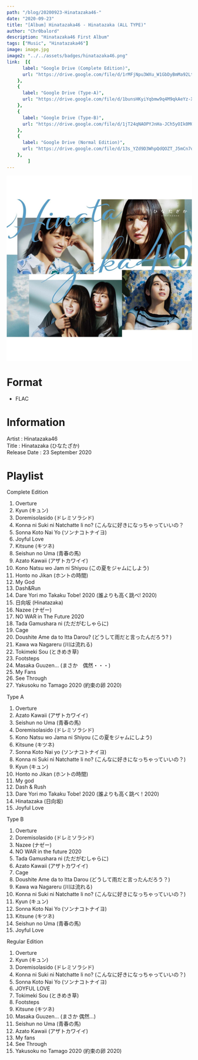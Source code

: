```yaml
---
path: "/blog/20200923-Hinatazaka46-"
date: "2020-09-23"
title: "[Album] Hinatazaka46 - Hinatazaka (ALL TYPE)"
author: "Chr0balord"
description: "Hinatazaka46 First Album"
tags: ["Music", "Hinatazaka46"]
image: image.jpg
image2: "../../assets/badges/hinatazaka46.png"
link:  [{
      label: "Google Drive (Complete Edition)",
      url: "https://drive.google.com/file/d/1rMFjNpu3WXu_W1GbDyBmMa92LtfeE20P/view?usp=sharing",
    },
    {
      label: "Google Drive (Type-A)",
      url: "https://drive.google.com/file/d/1bunsHKyiYqbmw9q4M9qkAeYz-XrTMXfi/view?usp=sharing",
    },
    {
      label: "Google Drive (Type-B)",
      url: "https://drive.google.com/file/d/1jT24qNAOPYJnHa-JCh5yOIk0MGaproKg/view?usp=sharing",
    },
    {
      label: "Google Drive (Normal Edition)",
      url: "https://drive.google.com/file/d/13s_YZd9D3WhpQdQOZT_J5mCn7qtoqdE2/view?usp=sharing",
    },
        ]
---
```


![[Music] Cover Album Hinatazaka Type A](./image.jpg)

# Format

- FLAC

# Information

Artist          : Hinatazaka46 <br>
Title           : Hinatazaka (ひなたざか) <br>
Release Date    : 23 September 2020 <br>

# Playlist

Complete Edition <br>

1. Overture 
2. Kyun (キュン)
3. Doremisolasido (ドレミソラシド)
4. Konna ni Suki ni Natchatte Ii no? (こんなに好きになっちゃっていいの？
5. Sonna Koto Nai Yo (ソンナコトナイヨ)
6. Joyful Love 
7. Kitsune (キツネ)
8. Seishun no Uma (青春の馬)
9. Azato Kawaii (アザトカワイイ)
10. Kono Natsu wo Jam ni Shiyou (この夏をジャムにしよう)
11. Honto no Jikan (ホントの時間)
12. My God 
13. Dash&Run 
14. Dare Yori mo Takaku Tobe! 2020 (誰よりも高く跳べ! 2020)
15. 日向坂 (Hinatazaka) 
16. Nazee (ナゼー)
17. NO WAR in The Future 2020
18. Tada Gamushara ni (ただがむしゃらに)
19. Cage 
20. Doushite Ame da to Itta Darou? (どうして雨だと言ったんだろう? )
21. Kawa wa Nagareru (川は流れる)
22. Tokimeki Sou (ときめき草)
23. Footsteps 
24. Masaka Guuzen... (まさか　偶然・・・)
25. My Fans 
26. See Through 
27. Yakusoku no Tamago 2020 (約束の卵 2020)

Type A <br>

1. Overture
2. Azato Kawaii (アザトカワイイ)
3. Seishun no Uma (青春の馬)
4. Doremisolasido (ドレミソラシド)
5. Kono Natsu wo Jama ni Shiyou (この夏をジャムにしよう)
6. Kitsune (キツネ)
7. Sonna Koto Nai yo (ソンナコトナイヨ)
8. Konna ni Suki ni Natchatte Ii no? (こんなに好きになっちゃっていいの？)
9. Kyun (キュン)
10. Honto no Jikan (ホントの時間)
11. My god
12. Dash & Rush
13. Dare Yori mo Takaku Tobe! 2020 (誰よりも高く跳べ！2020)
14. Hinatazaka (日向坂)
15. Joyful Love

Type B <br>

1. Overture
2. Doremisolasido (ドレミソラシド)
3. Nazee (ナゼー)
4. NO WAR in the future 2020
5. Tada Gamushara ni (ただがむしゃらに)
6. Azato Kawaii (アザトカワイイ)
7. Cage
8. Doushite Ame da to Itta Darou (どうして雨だと言ったんだろう？)
9. Kawa wa Nagareru (川は流れる)
10. Konna ni Suki ni Natchatte Ii no? (こんなに好きになっちゃっていいの？)
11. Kyun (キュン)
12. Sonna Koto Nai Yo (ソンナコトナイヨ)
13. Kitsune (キツネ)
14. Seishun no Uma (青春の馬)
15. Joyful Love

Regular Edition

1. Overture
2. Kyun (キュン)
3. Doremisolasido (ドレミソラシド)
4. Konna ni Suki ni Natchatte Ii no? (こんなに好きになっちゃっていいの？)
5. Sonna Koto Nai Yo (ソンナコトナイヨ)
6. JOYFUL LOVE
7. Tokimeki Sou (ときめき草)
8. Footsteps
9. Kitsune (キツネ)
10. Masaka Guuzen… (まさか 偶然…)
11. Seishun no Uma (青春の馬)
12. Azato Kawaii (アザトカワイイ)
13. My fans
14. See Through
15. Yakusoku no Tamago 2020 (約束の卵 2020)